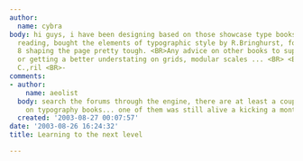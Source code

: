 ```yaml
---
author:
  name: cybra
body: hi guys, i have been designing based on those showcase type books, not much
  reading, bought the elements of typographic style by R.Bringhurst, found chapter
  8 shaping the page pretty tough. <BR>Any advice on other books to supplement and
  or getting a better understating on grids, modular scales ... <BR> <BR>Cheers |
  C.,ril <BR>-
comments:
- author:
    name: aeolist
  body: search the forums through the engine, there are at least a couple of threads
    on typography books... one of them was still alive a kicking a month ago...
  created: '2003-08-27 00:07:57'
date: '2003-08-26 16:24:32'
title: Learning to the next level

---
```

